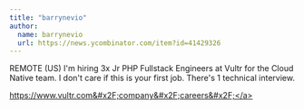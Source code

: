 ```yaml
---
title: "barrynevio"
author:
  name: barrynevio
  url: https://news.ycombinator.com/item?id=41429326
---
```

REMOTE (US) I&#x27;m hiring 3x Jr PHP Fullstack Engineers at Vultr for the Cloud Native team. I don&#x27;t care if this is your first job. There&#x27;s 1 technical interview.

<a href="https:&#x2F;&#x2F;www.vultr.com&#x2F;company&#x2F;careers&#x2F;" rel="nofollow">https:&#x2F;&#x2F;www.vultr.com&#x2F;company&#x2F;careers&#x2F;</a>
